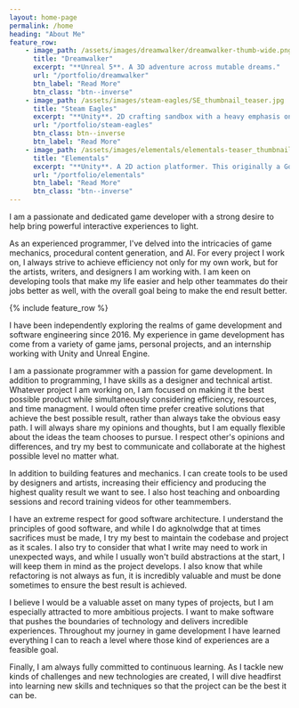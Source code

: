 ```yaml
---
layout: home-page
permalink: /home
heading: "About Me"
feature_row:
    - image_path: /assets/images/dreamwalker/dreamwalker-thumb-wide.png
      title: "Dreamwalker"
      excerpt: "**Unreal 5**. A 3D adventure across mutable dreams."
      url: "/portfolio/dreamwalker"
      btn_label: "Read More"
      btn_class: "btn--inverse"
    - image_path: /assets/images/steam-eagles/SE_thumbnail_teaser.jpg
      title: "Steam Eagles"
      excerpt: "**Unity**. 2D crafting sandbox with a heavy emphasis on freedom and creativity, combined with physics systems and gas simulations."
      url: "/portfolio/steam-eagles"
      btn_class: btn--inverse
      btn_label: "Read More"
    - image_path: /assets/images/elementals/elementals-teaser_thumbnail.png
      title: "Elementals"
      excerpt: "**Unity**. A 2D action platformer. This originally a Godot game jam project. Later it was reimplemented and extended in Unity."
      url: "/portfolio/elementals"
      btn_label: "Read More"
      btn_class: "btn--inverse" 
---
```


I am a passionate and dedicated game developer with a strong desire to help bring powerful interactive experiences to light. 

As an experienced programmer, I've delved into the intricacies of game mechanics, procedural content generation, and AI. For every project I work on, I always strive to achieve efficiency not only for my own work, but for the artists, writers, and designers I am working with. I am keen on developing tools that make my life easier and help other teammates do their jobs better as well, with the overall goal being to make the end result better.

{% include feature_row %}

I have been independently exploring the realms of game development and software engineering since 2016. My experience in game development has come from a variety of game jams, personal projects, and an internship working with Unity and Unreal Engine.


I am a passionate programmer with a passion for game development. In addition to programming, I have skills as a designer and technical artist. Whatever project I am working on, I am focused on making it the best possible product while simultaneously considering efficiency, resources, and time managment. I would often time prefer creative solutions that achieve the best possible result, rather than always take the obvious easy path. I will always share my opinions and thoughts, but I am equally flexible about the ideas the team chooses to pursue. I respect other's opinions and differences, and try my best to communicate and collaborate at the highest possible level no matter what.

In addition to building features and mechanics. I can create tools to be used by designers and artists, increasing their efficiency and producing the highest quality result we want to see. I also host teaching and onboarding sessions and record training videos for other teammembers.

I have an extreme respect for good software architecture. I understand the principles of good software, and while I do agknolwdge that at times sacrifices must be made, I try my best to maintain the codebase and project as it scales. I also try to consider that what I write may need to work in unexpected ways, and while I usually won't build abstractions at the start, I will keep them in mind as the project develops. I also know that while refactoring is not always as fun, it is incredibly valuable and must be done sometimes to ensure the best result is achieved.

I believe I would be a valuable asset on many types of projects, but I am especially attracted to more ambitious projects. I want to make software that pushes the boundaries of technology and delivers incredible experiences. Throughout my journey in game development I have learned everything I can to reach a level where those kind of experiences are a feasible goal. 

Finally, I am always fully committed to continuous learning. As I tackle new kinds of challenges and new technologies are created, I will dive headfirst into learning new skills and techniques so that the project can be the best it can be. 